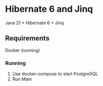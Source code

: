 # Hibernate 6 and Jinq
Java 21 + Hibernate 6 + Jinq

## Requirements
Docker (running)

### Running
1. Use docker-compose to start PostgreSQL
1. Run Main
